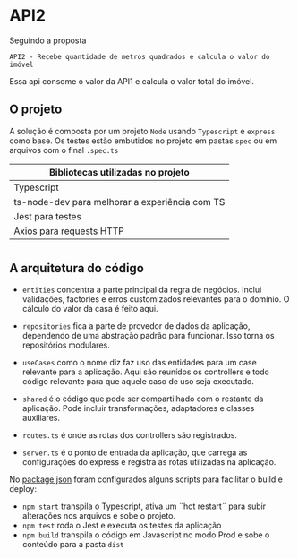 # API2

Seguindo a proposta
```
API2 - Recebe quantidade de metros quadrados e calcula o valor do imóvel
```
Essa api consome o valor da API1 e calcula o valor total do imóvel.

## O projeto

A solução é composta por um projeto `Node` usando `Typescript` e `express` como base. Os testes estão embutidos no projeto em pastas `spec` ou em arquivos com o final `.spec.ts`

|Bibliotecas utilizadas no projeto|
| ------ |
| Typescript |
| ts-node-dev para melhorar a experiência com TS |
| Jest para testes |
| Axios para requests HTTP |

#

## A arquitetura do código

- `entities` concentra a parte principal da regra de negócios. Inclui validações, factories e erros customizados relevantes para o domínio. O cálculo do valor da casa é feito aqui.

- `repositories` fica a parte de provedor de dados da aplicação, dependendo de uma abstração padrão para funcionar. Isso torna os repositórios modulares.

- `useCases` como o nome diz faz uso das entidades para um case relevante para a aplicação. Aqui são reunídos os controllers e todo código relevante para que aquele caso de uso seja executado.

- `shared` é o código que pode ser compartilhado com o restante da aplicação. Pode incluir transformações, adaptadores e classes auxiliares.

- `routes.ts` é onde as rotas dos controllers são registrados.

- `server.ts` é o ponto de entrada da aplicação, que carrega as configurações do express e registra as rotas utilizadas na aplicação.

No [package.json](./package.json) foram configurados alguns scripts para facilitar o build e deploy:

- `npm start` transpila o Typescript, ativa um ¨hot restart¨ para subir alterações nos arquivos e sobe o projeto.
- `npm test` roda o Jest e executa os testes da aplicação
- `npm build` transpila o código em Javascript no modo Prod e sobe o conteúdo para a pasta `dist`